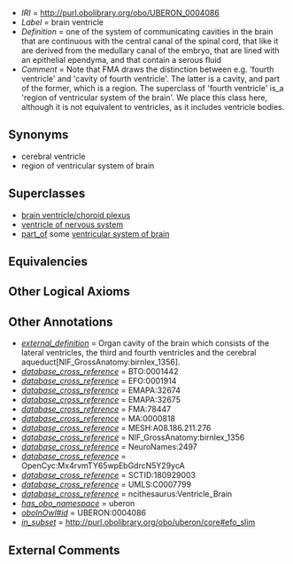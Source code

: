  * *IRI* = http://purl.obolibrary.org/obo/UBERON_0004086
 * *Label* = brain ventricle
 * *Definition* = one of the system of communicating cavities in the brain that are continuous with the central canal of the spinal cord, that like it are derived from the medullary canal of the embryo, that are lined with an epithelial ependyma, and that contain a serous fluid
 * *Comment* = Note that FMA draws the distinction between e.g. 'fourth ventricle' and 'cavity of fourth ventricle'. The latter is a cavity, and part of the former, which is a region. The superclass of 'fourth ventricle' is_a 'region of ventricular system of the brain'. We place this class here, although it is not equivalent to ventricles, as it includes ventricle bodies.

## Synonyms

 * cerebral ventricle
 * region of ventricular system of brain

## Superclasses

 * [brain ventricle/choroid plexus](../../UBERON/47/UBERON_0003947.md)
 * [ventricle of nervous system](../../UBERON/58/UBERON_0005358.md)
 * [part_of](../../BFO/50/BFO_0000050.md) some [ventricular system of brain](../../UBERON/82/UBERON_0005282.md)

## Equivalencies


## Other Logical Axioms


## Other Annotations

 * *[external_definition](../../UBPROP/01/UBPROP_0000001.md)* = Organ cavity of the brain which consists of the lateral ventricles, the third and fourth ventricles and the cerebral aqueduct[NIF_GrossAnatomy:birnlex_1356].
 * *[database_cross_reference](../../ef/oboInOwl#hasDbXref.md)* = BTO:0001442
 * *[database_cross_reference](../../ef/oboInOwl#hasDbXref.md)* = EFO:0001914
 * *[database_cross_reference](../../ef/oboInOwl#hasDbXref.md)* = EMAPA:32674
 * *[database_cross_reference](../../ef/oboInOwl#hasDbXref.md)* = EMAPA:32675
 * *[database_cross_reference](../../ef/oboInOwl#hasDbXref.md)* = FMA:78447
 * *[database_cross_reference](../../ef/oboInOwl#hasDbXref.md)* = MA:0000818
 * *[database_cross_reference](../../ef/oboInOwl#hasDbXref.md)* = MESH:A08.186.211.276
 * *[database_cross_reference](../../ef/oboInOwl#hasDbXref.md)* = NIF_GrossAnatomy:birnlex_1356
 * *[database_cross_reference](../../ef/oboInOwl#hasDbXref.md)* = NeuroNames:2497
 * *[database_cross_reference](../../ef/oboInOwl#hasDbXref.md)* = OpenCyc:Mx4rvmTY65wpEbGdrcN5Y29ycA
 * *[database_cross_reference](../../ef/oboInOwl#hasDbXref.md)* = SCTID:180929003
 * *[database_cross_reference](../../ef/oboInOwl#hasDbXref.md)* = UMLS:C0007799
 * *[database_cross_reference](../../ef/oboInOwl#hasDbXref.md)* = ncithesaurus:Ventricle_Brain
 * *[has_obo_namespace](../../ce/oboInOwl#hasOBONamespace.md)* = uberon
 * *[oboInOwl#id](../../id/oboInOwl#id.md)* = UBERON:0004086
 * *[in_subset](../../et/oboInOwl#inSubset.md)* = http://purl.obolibrary.org/obo/uberon/core#efo_slim

## External Comments

